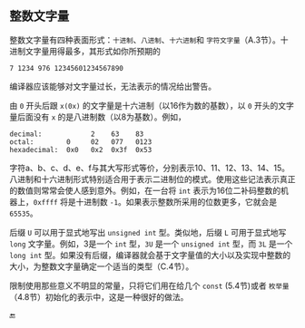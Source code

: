 ## 整数文字量

整数文字量有四种表面形式：`十进制`、`八进制`、`十六进制`和 `字符文字量`（A.3节）。十进制文字量用得最多，其形式如你所预期的

```
7 1234 976 12345601234567890
```

编译器应该能够对文字量过长，无法表示的情况给出警告。

由 `0` 开头后跟 `x(0x)` 的文字量是十六进制（以16作为数的基数），以 `0` 开头的文字量后面没有 `x` 的是八进制数（以8为基数）。例如，

```
decimal:            2    63    83
octal:        0     02   077   0123
hexadecimal:  0x0   0x2  0x3f  0x53
```

字符a、b、c、d、e、f与其大写形式等价，分别表示10、11、12、13、14、15。八进制和十六进制形式特别适合用于表示二进制位的模式。使用这些记法表示真正的数值则常常会使人感到意外。例如，在一台将 `int` 表示为16位二补码整数的机器上，`0xffff` 将是十进制数 `-1`。如果表示整数所采用的位数更多，它就会是 `65535`。

后缀 `U` 可以用于显式地写出 `unsigned int` 型。类似地，后缀 `L` 可用于显式地写 `long` 文字量。例如，3是一个 `int` 型，`3U` 是一个 `unsigned int` 型，而 `3L` 是一个 `long int` 型。如果没有后缀，编译器就会基于文字量值的大小以及实现中整数的大小，为整数文字量确定一个适当的类型（C.4节）。

限制使用那些意义不明显的常量，只将它们用在给几个 `const` \(5.4节\)或者 `枚举量`（4.8节）初始化的表示中，这是一种很好的做法。

🔚

